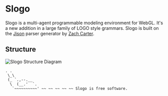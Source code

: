 Slogo
=====

Slogo is a multi-agent programmable modeling environment for WebGL.  It's a new
addition in a large family of LOGO style grammars.  Slogo is built on the [Jison](http://zaach.github.com/jison/) parser generator by [Zach Carter](http://zaa.ch/).

Structure
---------
![Slogo Structure Diagram](http://www.mediafire.com/imgbnc.php/9b80aee3375aa5e9a97aa49d9a2de82f32b3688138477c6255deab863ec1fd2d6g.jpg) 

    . .
     \_\
     (_ `.,--.__
      \  (__.'  `.
       `~~~~~~~~~~' ~~ ~~ ~~ ~~ ~~ Slogo is free software.